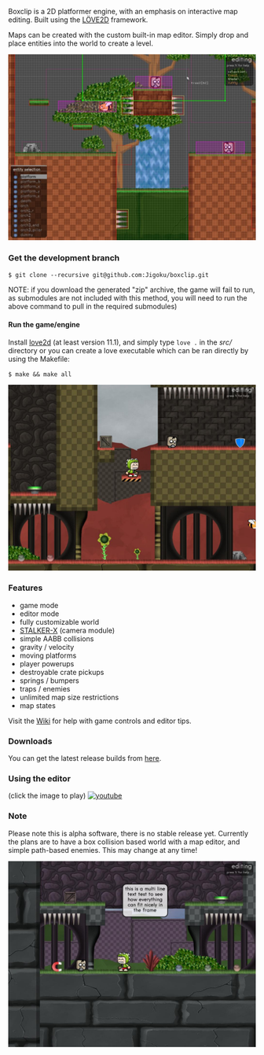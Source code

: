 Boxclip is a 2D platformer engine, with an emphasis on interactive map editing. Built using the [LÖVE2D](https://love2d.org/) framework.

Maps can be created with the custom built-in map editor. Simply drop and place entities into the world to create a level.

[![1](screenshots/1.jpg)](screenshots/1.jpg)

### Get the development branch
```
$ git clone --recursive git@github.com:Jigoku/boxclip.git
```

NOTE: if you download the generated "zip" archive, the game will fail to run, as submodules are not included with this method, you will need to run the above command to pull in the required submodules)

#### Run the game/engine
Install [love2d](https://love2d.org/) (at least version 11.1), and simply type
`love .` in the *src/* directory or you can create a love executable which can be ran directly by using the Makefile:

```
$ make && make all
```

[![2](screenshots/2.jpg)](screenshots/2.jpg)

### Features
* game mode
* editor mode
* fully customizable world
* [STALKER-X](https://github.com/SSYGEN/STALKER-X) (camera module)
* simple AABB collisions
* gravity / velocity
* moving platforms
* player powerups
* destroyable crate pickups
* springs / bumpers
* traps / enemies
* unlimited map size restrictions
* map states

Visit the [Wiki](https://github.com/Jigoku/boxclip/wiki) for help with game controls and editor tips.


### Downloads
You can get the latest release builds from [here](https://github.com/Jigoku/boxclip/releases).

### Using the editor
(click the image to play) 
[![youtube](https://user-images.githubusercontent.com/1535179/37005890-ac2257a2-20cd-11e8-9cbe-47d57f738b1f.png)](https://www.youtube.com/watch?v=WS5fl4KJfOY)

### Note
Please note this is alpha software, there is no stable release yet. Currently the plans are to have a box collision based world with a map editor, and simple path-based enemies. This may change at any time! 

[![3](screenshots/3.jpg)](screenshots/3.jpg)


